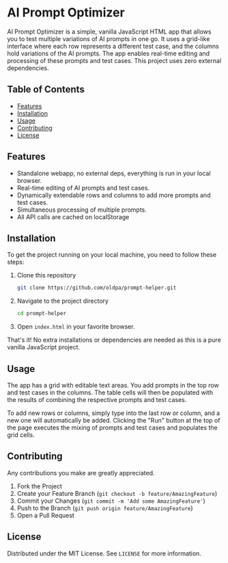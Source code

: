 # AI Prompt Optimizer

AI Prompt Optimizer is a simple, vanilla JavaScript HTML app that allows you to test multiple variations of AI prompts in one go. It uses a grid-like interface where each row represents a different test case, and the columns hold variations of the AI prompts. The app enables real-time editing and processing of these prompts and test cases. This project uses zero external dependencies.

## Table of Contents

- [Features](#features)
- [Installation](#installation)
- [Usage](#usage)
- [Contributing](#contributing)
- [License](#license)

## Features

- Standalone webapp, no external deps, everything is run in your local browser.
- Real-time editing of AI prompts and test cases.
- Dynamically extendable rows and columns to add more prompts and test cases.
- Simultaneous processing of multiple prompts.
- All API calls are cached on localStorage

## Installation

To get the project running on your local machine, you need to follow these steps:

1. Clone this repository
   ```sh
   git clone https://github.com/oldpa/prompt-helper.git
   ```
2. Navigate to the project directory
   ```sh
   cd prompt-helper
   ```
3. Open `index.html` in your favorite browser.

That's it! No extra installations or dependencies are needed as this is a pure vanilla JavaScript project.

## Usage

The app has a grid with editable text areas. You add prompts in the top row and test cases in the columns. The table cells will then be populated with the results of combining the respective prompts and test cases.

To add new rows or columns, simply type into the last row or column, and a new one will automatically be added. Clicking the "Run" button at the top of the page executes the mixing of prompts and test cases and populates the grid cells.

## Contributing

Any contributions you make are greatly appreciated.

1. Fork the Project
2. Create your Feature Branch (`git checkout -b feature/AmazingFeature`)
3. Commit your Changes (`git commit -m 'Add some AmazingFeature'`)
4. Push to the Branch (`git push origin feature/AmazingFeature`)
5. Open a Pull Request

## License

Distributed under the MIT License. See `LICENSE` for more information.
